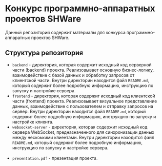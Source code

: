 # Конкурс программно-аппаратных проектов SHWare

Данный репозиторий содержит материалы для конкурса программно-аппаратных проектов SHWare.

## Структура репозитория

- `backend` - директория, которая содержит исходный код серверной части (backend) проекта.
Реализовывает основную бизнес-логику, взаимодействие с базой данных и обработку запросов от клиентской части.
Внутри директории находится файл `README.md`, который содержит более подробную информацию, инструкцию по запуску и настройке сервера.
- `frontend` - директория, которая содержит исходный код клиентской части (frontend) проекта.
Реализовывает визуальное представление данных, взаимодействие с пользователем и отправку запросов на сервер.
Внутри директории находится файл `README.md`, который содержит более подробную информацию, инструкцию по запуску и настройке клиента.
- `websocket-server` - директория, которая содержит исходный код сервера WebSocket, предназначенного для синхронизации данных между нескоькими клиентами.
Внутри директории находится файл `README.md`, который содержит более подробную информацию, инструкцию по запуску и настройке сервера.
<br></br>
- `presentation.pdf` - презентация проекта.
